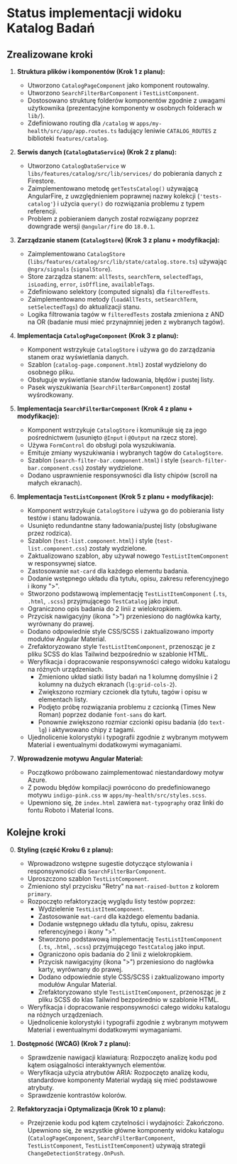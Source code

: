 # Status implementacji widoku Katalog Badań

## Zrealizowane kroki

1.  **Struktura plików i komponentów (Krok 1 z planu):**
    *   Utworzono `CatalogPageComponent` jako komponent routowalny.
    *   Utworzono `SearchFilterBarComponent` i `TestListComponent`.
    *   Dostosowano strukturę folderów komponentów zgodnie z uwagami użytkownika (prezentacyjne komponenty w osobnych folderach w `lib/`).
    *   Zdefiniowano routing dla `/catalog` w `apps/my-health/src/app/app.routes.ts` ładujący leniwie `CATALOG_ROUTES` z biblioteki `features/catalog`.

2.  **Serwis danych (`CatalogDataService`) (Krok 2 z planu):**
    *   Utworzono `CatalogDataService` w `libs/features/catalog/src/lib/services/` do pobierania danych z Firestore.
    *   Zaimplementowano metodę `getTestsCatalog()` używającą AngularFire, z uwzględnieniem poprawnej nazwy kolekcji (`'tests-catalog'`) i użycia `query()` do rozwiązania problemu z typem referencji.
    *   Problem z pobieraniem danych został rozwiązany poprzez downgrade wersji `@angular/fire` do `18.0.1`.

3.  **Zarządzanie stanem (`CatalogStore`) (Krok 3 z planu + modyfikacja):**
    *   Zaimplementowano `CatalogStore` (`libs/features/catalog/src/lib/state/catalog.store.ts`) używając `@ngrx/signals` (`signalStore`).
    *   Store zarządza stanem: `allTests`, `searchTerm`, `selectedTags`, `isLoading`, `error`, `isOffline`, `availableTags`.
    *   Zdefiniowano selektory (computed signals) dla `filteredTests`.
    *   Zaimplementowano metody (`loadAllTests`, `setSearchTerm`, `setSelectedTags`) do aktualizacji stanu.
    *   Logika filtrowania tagów w `filteredTests` została zmieniona z AND na OR (badanie musi mieć przynajmniej jeden z wybranych tagów).

4.  **Implementacja `CatalogPageComponent` (Krok 3 z planu):**
    *   Komponent wstrzykuje `CatalogStore` i używa go do zarządzania stanem oraz wyświetlania danych.
    *   Szablon (`catalog-page.component.html`) został wydzielony do osobnego pliku.
    *   Obsługuje wyświetlanie stanów ładowania, błędów i pustej listy.
    *   Pasek wyszukiwania (`SearchFilterBarComponent`) został wyśrodkowany.

5.  **Implementacja `SearchFilterBarComponent` (Krok 4 z planu + modyfikacje):**
    *   Komponent wstrzykuje `CatalogStore` i komunikuje się za jego pośrednictwem (usunięto `@Input` i `@Output` na rzecz store).
    *   Używa `FormControl` do obsługi pola wyszukiwania.
    *   Emituje zmiany wyszukiwania i wybranych tagów do `CatalogStore`.
    *   Szablon (`search-filter-bar.component.html`) i style (`search-filter-bar.component.css`) zostały wydzielone.
    *   Dodano usprawnienie responsywności dla listy chipów (scroll na małych ekranach).

6.  **Implementacja `TestListComponent` (Krok 5 z planu + modyfikacje):**
    *   Komponent wstrzykuje `CatalogStore` i używa go do pobierania listy testów i stanu ładowania.
    *   Usunięto redundantne stany ładowania/pustej listy (obsługiwane przez rodzica).
    *   Szablon (`test-list.component.html`) i style (`test-list.component.css`) zostały wydzielone.
    *   Zaktualizowano szablon, aby używał nowego `TestListItemComponent` w responsywnej siatce.
    *   Zastosowanie `mat-card` dla każdego elementu badania.
    *   Dodanie wstępnego układu dla tytułu, opisu, zakresu referencyjnego i ikony ">".
    *   Stworzono podstawową implementację `TestListItemComponent` (`.ts`, `.html`, `.scss`) przyjmującego `TestCatalog` jako input.
    *   Ograniczono opis badania do 2 linii z wielokropkiem.
    *   Przycisk nawigacyjny (ikona ">") przeniesiono do nagłówka karty, wyrównany do prawej.
    *   Dodano odpowiednie style CSS/SCSS i zaktualizowano importy modułów Angular Material.
    *   Zrefaktoryzowano style `TestListItemComponent`, przenosząc je z pliku SCSS do klas Tailwind bezpośrednio w szablonie HTML.
    *   Weryfikacja i dopracowanie responsywności całego widoku katalogu na różnych urządzeniach.
        *   Zmieniono układ siatki listy badań na 1 kolumnę domyślnie i 2 kolumny na dużych ekranach (`lg:grid-cols-2`).
        *   Zwiększono rozmiary czcionek dla tytułu, tagów i opisu w elementach listy.
        *   Podjęto próbę rozwiązania problemu z czcionką (Times New Roman) poprzez dodanie `font-sans` do kart.
        *   Ponownie zwiększono rozmiar czcionki opisu badania (do `text-lg`) i aktywowano chipy z tagami.
    *   Ujednolicenie kolorystyki i typografii zgodnie z wybranym motywem Material i ewentualnymi dodatkowymi wymaganiami.

7.  **Wprowadzenie motywu Angular Material:**
    *   Początkowo próbowano zaimplementować niestandardowy motyw Azure.
    *   Z powodu błędów kompilacji powrócono do predefiniowanego motywu `indigo-pink.css` w `apps/my-health/src/styles.scss`.
    *   Upewniono się, że `index.html` zawiera `mat-typography` oraz linki do fontu Roboto i Material Icons.



## Kolejne kroki

0.  **Styling (część Kroku 6 z planu):**
    *   Wprowadzono wstępne sugestie dotyczące stylowania i responsywności dla `SearchFilterBarComponent`.
    *   Uproszczono szablon `TestListComponent`.
    *   Zmieniono styl przycisku "Retry" na `mat-raised-button` z kolorem `primary`.
    *   Rozpoczęto refaktoryzację wyglądu listy testów poprzez:
        *   Wydzielenie `TestListItemComponent`.
        *   Zastosowanie `mat-card` dla każdego elementu badania.
        *   Dodanie wstępnego układu dla tytułu, opisu, zakresu referencyjnego i ikony ">".
        *   Stworzono podstawową implementację `TestListItemComponent` (`.ts`, `.html`, `.scss`) przyjmującego `TestCatalog` jako input.
        *   Ograniczono opis badania do 2 linii z wielokropkiem.
        *   Przycisk nawigacyjny (ikona ">") przeniesiono do nagłówka karty, wyrównany do prawej.
        *   Dodano odpowiednie style CSS/SCSS i zaktualizowano importy modułów Angular Material.
        *   Zrefaktoryzowano style `TestListItemComponent`, przenosząc je z pliku SCSS do klas Tailwind bezpośrednio w szablonie HTML.
    *   Weryfikacja i dopracowanie responsywności całego widoku katalogu na różnych urządzeniach.
    *   Ujednolicenie kolorystyki i typografii zgodnie z wybranym motywem Material i ewentualnymi dodatkowymi wymaganiami.

1.  **Dostępność (WCAG) (Krok 7 z planu):**
    *   Sprawdzenie nawigacji klawiaturą: Rozpoczęto analizę kodu pod kątem osiągalności interaktywnych elementów.
    *   Weryfikacja użycia atrybutów ARIA: Rozpoczęto analizę kodu, standardowe komponenty Material wydają się mieć podstawowe atrybuty.
    *   Sprawdzenie kontrastów kolorów.

2.  **Refaktoryzacja i Optymalizacja (Krok 10 z planu):**
    *   Przejrzenie kodu pod kątem czytelności i wydajności: Zakończono. Upewniono się, że wszystkie główne komponenty widoku katalogu (`CatalogPageComponent`, `SearchFilterBarComponent`, `TestListComponent`, `TestListItemComponent`) używają strategii `ChangeDetectionStrategy.OnPush`.
